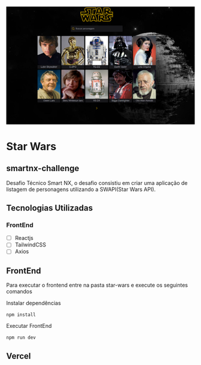 ![imagem da tela principal](https://github.com/wendelsilva/star-wars/blob/main/main.png?raw=true)
# Star Wars
## smartnx-challenge

Desafio Técnico Smart NX, o desafio consistiu em criar uma aplicação de listagem de personagens utilizando a SWAPI(Star Wars API).

## Tecnologias Utilizadas
### FrontEnd
- [ ] Reactjs
- [ ] TailwindCSS
- [ ] Axios

## FrontEnd
Para executar o frontend entre na pasta star-wars e execute os seguintes comandos

Instalar dependências
```
npm install
```
Executar FrontEnd
```
npm run dev
```
## Vercel
